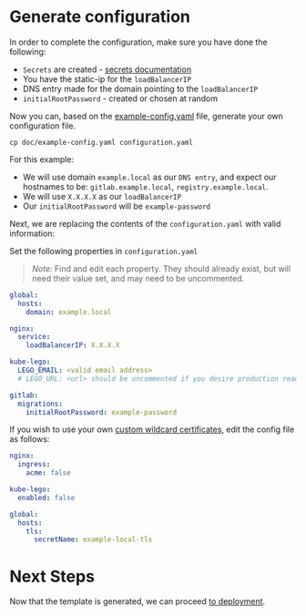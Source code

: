 # Generate configuration

In order to complete the configuration, make sure you have done the following:

- `Secrets` are created - [secrets documentation](secrets.md)
- You have the static-ip for the `loadBalancerIP`
- DNS entry made for the domain pointing to the `loadBalancerIP`
- `initialRootPassword` - created or chosen at random

Now you can, based on the [example-config.yaml](../example-config.yaml) file, generate
your own configuration file.

```
cp doc/example-config.yaml configuration.yaml
```
For this example:

- We will use domain `example.local` as our `DNS entry`, and expect our hostnames
  to be: `gitlab.example.local`, `registry.example.local`.
- We will use `X.X.X.X` as our `loadBalancerIP`
- Our `initialRootPassword` will be `example-password`

Next, we are replacing the contents of the `configuration.yaml` with valid
information:

Set the following properties in `configuration.yaml`
> *Note:* Find and edit each property. They should already exist, but will need their value set, and may need to be uncommented.

```YAML
global:
  hosts:
    domain: example.local

nginx:
  service:
    loadBalancerIP: X.X.X.X

kube-lego:
  LEGO_EMAIL: <valid email address>
  # LEGO_URL: <url> should be uncommented if you desire production ready certificates

gitlab:
  migrations:
    initialRootPassword: example-password
```

If you wish to use your own [custom wildcard certificates](secrets.md#custom-certificates),
edit the config file as follows:

```YAML
nginx:
  ingress:
    acme: false
```

```YAML
kube-lego:
  enabled: false
```

```YAML
global:
  hosts:
    tls:
      secretName: example-local-tls
```

# Next Steps

Now that the template is generated, we can proceed [to deployment](deployment.md).

[secret-gl-certs]: secrets.md#gitlab-certificates
[secret-reg-certs]: secrets.md#registry-certificates
